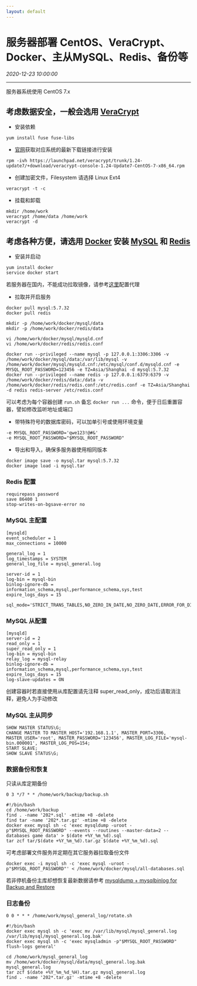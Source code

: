 ```yaml
---
layout: default
---
```


# 服务器部署 CentOS、VeraCrypt、Docker、主从MySQL、Redis、备份等
_2020-12-23 10:00:00_

* * *

服务器系统使用 CentOS 7.x

## 考虑数据安全，一般会选用 [VeraCrypt](https://www.veracrypt.fr/en/Home.html)

* 安装依赖

`yum install fuse fuse-libs`

* [官网](https://www.veracrypt.fr/en/Downloads.html)获取对应系统的最新下载链接进行安装

`rpm -ivh https://launchpad.net/veracrypt/trunk/1.24-update7/+download/veracrypt-console-1.24-Update7-CentOS-7-x86_64.rpm`

* 创建加密文件，Filesystem 请选择 Linux Ext4

`veracrypt -t -c`

* 挂载和卸载

```
mkdir /home/work
veracrypt /home/data /home/work
veracrypt -d
```

## 考虑各种方便，请选用 [Docker](https://hub.docker.com/) 安装 [MySQL](https://hub.docker.com/_/mysql) 和 [Redis](https://hub.docker.com/_/redis)

* 安装并启动

```
yum install docker
service docker start
```

若服务器在国内，不能成功拉取镜像，请参考[这里](https://docs.docker.com/config/daemon/proxy/)配置代理

* 拉取并开启服务

```
docker pull mysql:5.7.32
docker pull redis

mkdir -p /home/work/docker/mysql/data
mkdir -p /home/work/docker/redis/data

vi /home/work/docker/mysql/mysqld.cnf
vi /home/work/docker/redis/redis.conf

docker run --privileged --name mysql -p 127.0.0.1:3306:3306 -v /home/work/docker/mysql/data:/var/lib/mysql -v /home/work/docker/mysql/mysqld.cnf:/etc/mysql/conf.d/mysqld.cnf -e MYSQL_ROOT_PASSWORD=123456 -e TZ=Asia/Shanghai -d mysql:5.7.32
docker run --privileged --name redis -p 127.0.0.1:6379:6379 -v /home/work/docker/redis/data:/data -v /home/work/docker/redis/redis.conf:/etc/redis.conf -e TZ=Asia/Shanghai -d redis redis-server /etc/redis.conf
```

可以考虑为每个容器创建 `run.sh` 备忘 `docker run ...` 命令，便于日后重置容器，譬如修改监听地址或端口

* 带特殊符号的数据库密码，可以加单引号或使用环境变量

```
-e MYSQL_ROOT_PASSWORD='qwe123!@#&'
-e MYSQL_ROOT_PASSWORD="$MYSQL_ROOT_PASSWORD"
```

* 导出和导入，确保多服务器使用相同版本

```
docker image save -o mysql.tar mysql:5.7.32
docker image load -i mysql.tar
```

### Redis 配置

```
requirepass password
save 86400 1
stop-writes-on-bgsave-error no
```

### MySQL 主配置

```
[mysqld]
event_scheduler = 1
max_connections = 10000

general_log = 1
log_timestamps = SYSTEM
general_log_file = mysql_general.log

server-id = 1
log-bin = mysql-bin
binlog-ignore-db = information_schema,mysql,performance_schema,sys,test
expire_logs_days = 15

sql_mode='STRICT_TRANS_TABLES,NO_ZERO_IN_DATE,NO_ZERO_DATE,ERROR_FOR_DIVISION_BY_ZERO,NO_AUTO_CREATE_USER,NO_ENGINE_SUBSTITUTION'
```

### MySQL 从配置

```
[mysqld]
server-id = 2
read_only = 1
super_read_only = 1
log-bin = mysql-bin
relay_log = mysql-relay
binlog-ignore-db = information_schema,mysql,performance_schema,sys,test
expire_logs_days = 15
log-slave-updates = ON
```

创建容器时若直接使用从库配置请先注释 super_read_only，成功后请取消注释，避免人为手动修改

### MySQL 主从同步

```
SHOW MASTER STATUS\G;
CHANGE MASTER TO MASTER_HOST='192.168.1.1', MASTER_PORT=3306, MASTER_USER='root', MASTER_PASSWORD='123456', MASTER_LOG_FILE='mysql-bin.000001', MASTER_LOG_POS=154;
START SLAVE;
SHOW SLAVE STATUS\G;
```

### 数据备份和恢复

只读从库定期备份

```
0 3 */7 * * /home/work/backup/backup.sh
```

```
#!/bin/bash
cd /home/work/backup
find . -name '202*.sql' -mtime +8 -delete
find tar -name '202*.tar.gz' -mtime +8 -delete
docker exec mysql sh -c 'exec mysqldump -uroot -p"$MYSQL_ROOT_PASSWORD" --events --routines --master-data=2 --databases game data' > $(date +%Y_%m_%d).sql
tar zcf tar/$(date +%Y_%m_%d).tar.gz $(date +%Y_%m_%d).sql
```

可考虑部署文件服务并定期在其它服务器拉取备份文件

```
docker exec -i mysql sh -c 'exec mysql -uroot -p"$MYSQL_ROOT_PASSWORD"' < /home/work/docker/mysql/all-databases.sql
```

若非停机备份主库却想恢复最新数据请参考 [mysqldump + mysqlbinlog for Backup and Restore](https://dev.mysql.com/doc/refman/5.7/en/mysqlbinlog-backup.html#mysqlbinlog-backup-example)

### 日志备份

```
0 0 * * * /home/work/mysql_general_log/rotate.sh
```

```
#!/bin/bash
docker exec mysql sh -c 'exec mv /var/lib/mysql/mysql_general.log /var/lib/mysql/mysql_general.log.bak'
docker exec mysql sh -c 'exec mysqladmin -p"$MYSQL_ROOT_PASSWORD" flush-logs general'

cd /home/work/mysql_general_log
mv /home/work/docker/mysql/data/mysql_general.log.bak mysql_general.log
tar zcf $(date +%Y_%m_%d_%H).tar.gz mysql_general.log
find . -name '202*.tar.gz' -mtime +8 -delete
```
